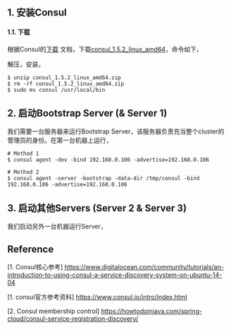 

## 1. 安装Consul

#### 1.1. 下载

根据Consul的[下载](https://www.consul.io/downloads.html) 文档，下载[consul_1.5.2_linux_amd64](https://releases.hashicorp.com/consul/1.5.2/consul_1.5.2_linux_amd64.zip)，命令如下，

解压，安装，

```shell
$ unzip consul_1.5.2_linux_amd64.zip
$ rm -rf consul_1.5.2_linux_amd64.zip
$ sudo mv consul /usr/local/bin
```



## 2. 启动Bootstrap Server (& Server 1)

我们需要一台服务器来运行Bootstrap Server，该服务器负责充当整个cluster的管理员的身份。在第一台机器上运行，

```shell
# Method 1
$ consul agent -dev -bind 192.168.0.106 -advertise=192.168.0.106

# Method 2
$ consul agent -server -bootstrap -data-dir /tmp/consul -bind 192.168.0.106 -advertise=192.168.0.106
```


## 3. 启动其他Servers (Server 2 & Server 3)

我们启动另外一台机器运行Server，


















## Reference

[1. Consul核心参考] https://www.digitalocean.com/community/tutorials/an-introduction-to-using-consul-a-service-discovery-system-on-ubuntu-14-04



[1. consul官方参考资料] https://www.consul.io/intro/index.html


[2. Consul membership control] https://howtodoinjava.com/spring-cloud/consul-service-registration-discovery/